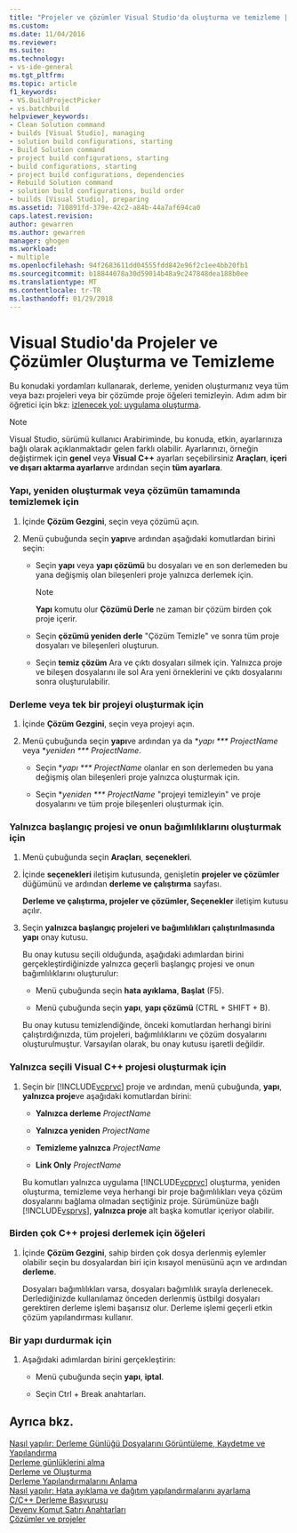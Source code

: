 ```yaml
---
title: "Projeler ve çözümler Visual Studio'da oluşturma ve temizleme | Microsoft Docs"
ms.custom: 
ms.date: 11/04/2016
ms.reviewer: 
ms.suite: 
ms.technology:
- vs-ide-general
ms.tgt_pltfrm: 
ms.topic: article
f1_keywords:
- VS.BuildProjectPicker
- vs.batchbuild
helpviewer_keywords:
- Clean Solution command
- builds [Visual Studio], managing
- solution build configurations, starting
- Build Solution command
- project build configurations, starting
- build configurations, starting
- project build configurations, dependencies
- Rebuild Solution command
- solution build configurations, build order
- builds [Visual Studio], preparing
ms.assetid: 710891fd-379e-42c2-a84b-44a7af694ca0
caps.latest.revision: 
author: gewarren
ms.author: gewarren
manager: ghogen
ms.workload:
- multiple
ms.openlocfilehash: 94f2683611dd04555fdd842e96f2c1ee4bb20fb1
ms.sourcegitcommit: b18844078a30d59014b48a9c247848dea188b0ee
ms.translationtype: MT
ms.contentlocale: tr-TR
ms.lasthandoff: 01/29/2018
---
```

# <a name="building-and-cleaning-projects-and-solutions-in-visual-studio"></a>Visual Studio'da Projeler ve Çözümler Oluşturma ve Temizleme
Bu konudaki yordamları kullanarak, derleme, yeniden oluşturmanız veya tüm veya bazı projeleri veya bir çözümde proje öğeleri temizleyin. Adım adım bir öğretici için bkz: [izlenecek yol: uygulama oluşturma](../ide/walkthrough-building-an-application.md).  
  
> [!NOTE]
> Visual Studio, sürümü kullanıcı Arabiriminde, bu konuda, etkin, ayarlarınıza bağlı olarak açıklanmaktadır gelen farklı olabilir. Ayarlarınızı, örneğin değiştirmek için **genel** veya **Visual C++** ayarları seçebilirsiniz **Araçları**, **içeri ve dışarı aktarma ayarları**ve ardından seçin **tüm ayarlara**.
  
### <a name="to-build-rebuild-or-clean-an-entire-solution"></a>Yapı, yeniden oluşturmak veya çözümün tamamında temizlemek için  
  
1.  İçinde **Çözüm Gezgini**, seçin veya çözümü açın.  
  
2.  Menü çubuğunda seçin **yapı**ve ardından aşağıdaki komutlardan birini seçin:  
  
    -   Seçin **yapı** veya **yapı çözümü** bu dosyaları ve en son derlemeden bu yana değişmiş olan bileşenleri proje yalnızca derlemek için.  
  
        > [!NOTE]
        >  **Yapı** komutu olur **Çözümü Derle** ne zaman bir çözüm birden çok proje içerir.  
  
    -   Seçin **çözümü yeniden derle** "Çözüm Temizle" ve sonra tüm proje dosyaları ve bileşenleri oluşturun.  
  
    -   Seçin **temiz çözüm** Ara ve çıktı dosyaları silmek için. Yalnızca proje ve bileşen dosyalarını ile sol Ara yeni örneklerini ve çıktı dosyalarını sonra oluşturulabilir.  
  
### <a name="to-build-or-rebuild-a-single-project"></a>Derleme veya tek bir projeyi oluşturmak için  
  
1.  İçinde **Çözüm Gezgini**, seçin veya projeyi açın.  
  
2.  Menü çubuğunda seçin **yapı**ve ardından ya da **yapı *** ProjectName* veya **yeniden *** ProjectName*.  
  
    -   Seçin **yapı *** ProjectName* olanlar en son derlemeden bu yana değişmiş olan bileşenleri proje yalnızca oluşturmak için.  
  
    -   Seçin **yeniden *** ProjectName* "projeyi temizleyin" ve proje dosyalarını ve tüm proje bileşenleri oluşturmak için.  
  
### <a name="to-build-only-the-startup-project-and-its-dependencies"></a>Yalnızca başlangıç projesi ve onun bağımlılıklarını oluşturmak için  
  
1.  Menü çubuğunda seçin **Araçları**, **seçenekleri**.  
  
2.  İçinde **seçenekleri** iletişim kutusunda, genişletin **projeler ve çözümler** düğümünü ve ardından **derleme ve çalıştırma** sayfası.  
  
     **Derleme ve çalıştırma, projeler ve çözümler, Seçenekler** iletişim kutusu açılır.  
  
3.  Seçin **yalnızca başlangıç projeleri ve bağımlılıkları çalıştırılmasında yapı** onay kutusu.  
  
     Bu onay kutusu seçili olduğunda, aşağıdaki adımlardan birini gerçekleştirdiğinizde yalnızca geçerli başlangıç projesi ve onun bağımlılıklarını oluşturulur:  
  
    -   Menü çubuğunda seçin **hata ayıklama**, **Başlat** (F5).  
  
    -   Menü çubuğunda seçin **yapı**, **yapı çözümü** (CTRL + SHIFT + B).  
  
    Bu onay kutusu temizlendiğinde, önceki komutlardan herhangi birini çalıştırdığınızda, tüm projeleri, bağımlılıklarını ve çözüm dosyalarını oluşturulmuştur. Varsayılan olarak, bu onay kutusu işaretli değildir.  
  
### <a name="to-build-only-the-selected-visual-c-project"></a>Yalnızca seçili Visual C++ projesi oluşturmak için  
  
1.  Seçin bir [!INCLUDE[vcprvc](../code-quality/includes/vcprvc_md.md)] proje ve ardından, menü çubuğunda, **yapı**, **yalnızca proje**ve aşağıdaki komutlardan birini:  
  
    -   **Yalnızca derleme** *ProjectName*  
  
    -   **Yalnızca yeniden** *ProjectName*  
  
    -   **Temizleme yalnızca** *ProjectName*  
  
    -   **Link Only** *ProjectName*  
  
    Bu komutları yalnızca uygulama [!INCLUDE[vcprvc](../code-quality/includes/vcprvc_md.md)] oluşturma, yeniden oluşturma, temizleme veya herhangi bir proje bağımlılıkları veya çözüm dosyalarını bağlama olmadan seçtiğiniz proje. Sürümünüze bağlı [!INCLUDE[vsprvs](../code-quality/includes/vsprvs_md.md)], **yalnızca proje** alt başka komutlar içeriyor olabilir.  
  
### <a name="to-compile-multiple-c-project-items"></a>Birden çok C++ projesi derlemek için öğeleri  
  
1.  İçinde **Çözüm Gezgini**, sahip birden çok dosya derlenmiş eylemler olabilir seçin bu dosyalardan biri için kısayol menüsünü açın ve ardından **derleme**.  
  
    Dosyaları bağımlılıkları varsa, dosyaları bağımlılık sırayla derlenecek. Derlediğinizde kullanılamaz önceden derlenmiş üstbilgi dosyaları gerektiren derleme işlemi başarısız olur. Derleme işlemi geçerli etkin çözüm yapılandırması kullanır.  
  
### <a name="to-stop-a-build"></a>Bir yapı durdurmak için  
  
1.  Aşağıdaki adımlardan birini gerçekleştirin:  
  
    -   Menü çubuğunda seçin **yapı**, **iptal**.  
  
    -   Seçin Ctrl + Break anahtarları.  
  
## <a name="see-also"></a>Ayrıca bkz.

[Nasıl yapılır: Derleme Günlüğü Dosyalarını Görüntüleme, Kaydetme ve Yapılandırma](../ide/how-to-view-save-and-configure-build-log-files.md)  
[Derleme günlüklerini alma](../msbuild/obtaining-build-logs-with-msbuild.md)  
[Derleme ve Oluşturma](../ide/compiling-and-building-in-visual-studio.md)  
[Derleme Yapılandırmalarını Anlama](../ide/understanding-build-configurations.md)  
[Nasıl yapılır: Hata ayıklama ve dağıtım yapılandırmalarını ayarlama](../debugger/how-to-set-debug-and-release-configurations.md)  
[C/C++ Derleme Başvurusu](/cpp/build/reference/c-cpp-building-reference)  
[Devenv Komut Satırı Anahtarları](../ide/reference/devenv-command-line-switches.md)  
[Çözümler ve projeler](../ide/solutions-and-projects-in-visual-studio.md)